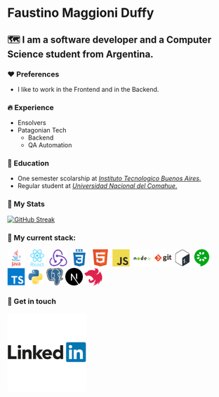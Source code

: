 # Faustino Maggioni Duffy 
## 🗺️ I am a software developer and a Computer Science student from Argentina.
### ❤️ Preferences
  * I like to work in the Frontend and in the Backend.
### 🔥 Experience
 * Ensolvers
 * Patagonian Tech
   * Backend
   * QA Automation
### 📜 Education
  * One semester scolarship at <a href="https://www.itba.edu.ar/"> *Instituto Tecnologico Buenos Aires*. </a>
  * Regular student at <a href="https://www.uncoma.edu.ar"> *Universidad Nacional del Comahue*. </a>
### 🍉 My Stats
[![GitHub Streak](http://github-readme-streak-stats.herokuapp.com?user=maggioniduffy&theme=dark&background=000000)](https://git.io/streak-stats)
### 🔭 My current stack:
<div>
  <img src="https://github.com/devicons/devicon/blob/master/icons/java/java-original-wordmark.svg" title="Java" alt="Java" width="40" height="40"/>&nbsp;
  <img src="https://github.com/devicons/devicon/blob/master/icons/react/react-original-wordmark.svg" title="React" alt="React" width="40" height="40"/>&nbsp;
  <img src="https://github.com/devicons/devicon/blob/master/icons/redux/redux-original.svg" title="Redux" alt="Redux " width="40" height="40"/>&nbsp;
  <img src="https://github.com/devicons/devicon/blob/master/icons/css3/css3-plain-wordmark.svg"  title="CSS3" alt="CSS" width="40" height="40"/>&nbsp;
  <img src="https://github.com/devicons/devicon/blob/master/icons/html5/html5-original.svg" title="HTML5" alt="HTML" width="40" height="40"/>&nbsp;
  <img src="https://github.com/devicons/devicon/blob/master/icons/javascript/javascript-original.svg" title="JavaScript" alt="JavaScript" width="40" height="40"/>&nbsp;
  <img src="https://github.com/devicons/devicon/blob/master/icons/nodejs/nodejs-original-wordmark.svg" title="NodeJS" alt="NodeJS" width="40" height="40"/>&nbsp;
  <img src="https://github.com/devicons/devicon/blob/master/icons/git/git-original-wordmark.svg" title="Git" **alt="Git" width="40" height="40"/>
  <img src="https://github.com/devicons/devicon/blob/master/icons/bash/bash-original.svg" title="Bash" **alt="Bash" width="40" height="40"/>
 <img src="https://github.com/devicons/devicon/blob/master/icons/cucumber/cucumber-plain.svg" title="Cucumber" **alt="Cucumber" width="40" height="40"/>
  <img src="https://github.com/devicons/devicon/blob/master/icons/typescript/typescript-original.svg" title="TS" **alt="TS" width="40" height="40"/>
   <img src="https://github.com/devicons/devicon/blob/master/icons/python/python-original.svg" title="Python" **alt="Python" width="40" height="40"/>
  <img src="https://github.com/devicons/devicon/blob/master/icons/postgresql/postgresql-original.svg" title="Postgres" **alt="Postgres" width="40" height="40"/>
 <img src="https://github.com/devicons/devicon/blob/master/icons/nextjs/nextjs-original.svg" title="NextJS" **alt="NextJS" width="40" height="40"/>
  <img src="https://github.com/devicons/devicon/blob/master/icons/nestjs/nestjs-plain.svg" title="NestJS" **alt="NestJS" width="40" height="40"/>
</div>

<h3> 🤙 Get in touch </h3>
<div>
 <a href="https://linkedin.com/in/maggioniduffy"> 
  <img src="https://github.com/devicons/devicon/blob/master/icons/linkedin/linkedin-original-wordmark.svg" title="Linkedin" **alt="Linkedin" width="180" height="auto"/>
 </a>
</div>
